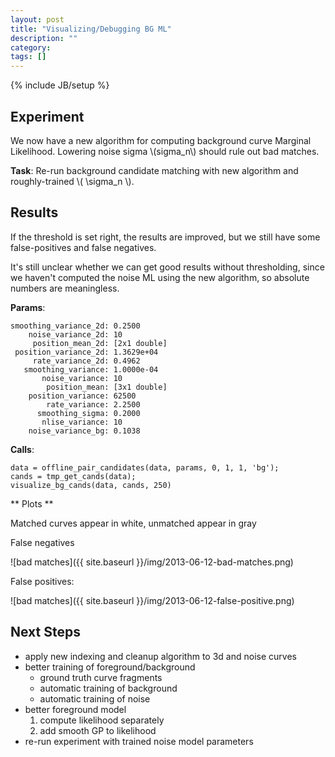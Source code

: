 ```yaml
---
layout: post
title: "Visualizing/Debugging BG ML"
description: ""
category: 
tags: []
---
```

{% include JB/setup %}

Experiment
-----------

We now have a new algorithm for computing background curve Marginal Likelihood.  Lowering noise sigma \\(sigma_n\\) should rule out bad matches.

**Task**: Re-run background candidate matching with new algorithm and roughly-trained \\( \sigma_n \\).


Results
-----------

If the threshold is set right, the results are improved, but we still have some false-positives and false negatives.  

It's still unclear whether we can get good results without thresholding, since we haven't computed the noise ML using the new algorithm, so absolute numbers are meaningless.  

**Params**:

    smoothing_variance_2d: 0.2500
        noise_variance_2d: 10
         position_mean_2d: [2x1 double]
     position_variance_2d: 1.3629e+04
         rate_variance_2d: 0.4962
       smoothing_variance: 1.0000e-04
           noise_variance: 10
            position_mean: [3x1 double]
        position_variance: 62500
            rate_variance: 2.2500
          smoothing_sigma: 0.2000
           nlise_variance: 10
        noise_variance_bg: 0.1038

**Calls**:

    data = offline_pair_candidates(data, params, 0, 1, 1, 'bg');
    cands = tmp_get_cands(data);
    visualize_bg_cands(data, cands, 250)

** Plots **

Matched curves appear in white, unmatched appear in gray

False negatives
    
![bad matches]({{ site.baseurl }}/img/2013-06-12-bad-matches.png)

False positives:
    
![bad matches]({{ site.baseurl }}/img/2013-06-12-false-positive.png)

Next Steps
------------

+ apply new indexing and cleanup algorithm to 3d and noise curves
+ better training of foreground/background
    + ground truth curve fragments
    + automatic training of background
    + automatic training of noise
+ better foreground model
    1. compute likelihood separately
    2. add smooth GP to likelihood
+ re-run experiment with trained noise model parameters
